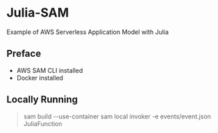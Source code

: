 # Julia-SAM
Example of AWS Serverless Application Model with Julia


## Preface
- AWS SAM CLI installed
- Docker installed

## Locally Running
> sam build --use-container
> sam local invoker -e events/event.json JuliaFunction

